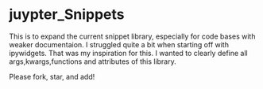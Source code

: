 # juypter_Snippets

This is to expand the current snippet library, especially for code bases with weaker documentaion. I struggled quite a bit when starting off with ipywidgets.  That was my inspiration for this.  I wanted to clearly define all args,kwargs,functions and attributes of this library.



Please fork, star, and add!
